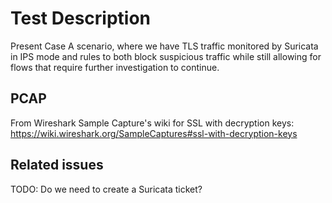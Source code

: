 # Test Description

Present Case A scenario, where we have TLS traffic monitored by Suricata in IPS
mode and rules to both block suspicious traffic while still allowing for flows
that require further investigation to continue.

## PCAP

From Wireshark Sample Capture's wiki for SSL with decryption keys:
https://wiki.wireshark.org/SampleCaptures#ssl-with-decryption-keys 

## Related issues

TODO: Do we need to create a Suricata ticket?
